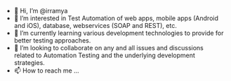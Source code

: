- 👋 Hi, I’m @irramya
- 👀 I’m interested in Test Automation of web apps, mobile apps (Android and iOS), database, webservices (SOAP and REST), etc. 
- 🌱 I’m currently learning various development technologies to provide for better testing approaches.
- 💞️ I’m looking to collaborate on any and all issues and discussions related to Automation Testing and the underlying development strategies.
- 📫 How to reach me ...

<!---
irramya/irramya is a ✨ special ✨ repository because its `README.md` (this file) appears on your GitHub profile.
You can click the Preview link to take a look at your changes.
--->
